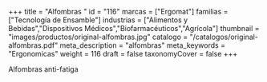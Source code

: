 +++
title = "Alfombras "
id = "116"
marcas = ["Ergomat"]
familias = ["Tecnología de Ensamble"]
industrias = ["Alimentos y Bebidas","Dispositivos Médicos","Biofarmacéuticos","Agrícola"]
thumbnail = "images/productos/original-alfombras.jpg"
catalogo = "/catalogos/original-alfombras.pdf"
meta_description = "alfombras"
meta_keywords = "Ergonomicas"
weight = 116
draft = false
taxonomyCover = false
+++
<p>Alfombras anti-fatiga </p>